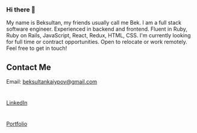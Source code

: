 ### Hi there 👋
My name is Beksultan, my friends usually call me Bek. I am a full stack software engineer. Experienced in backend and frontend. Fluent in Ruby, Ruby on Rails, JavaScript, React, Redux, HTML, CSS. I'm currently looking for full time or contract opportunities. Open to relocate or work remotely. Feel free to get in touch! 

## Contact Me 
Email: beksultankaiypov@gmail.com
#
[LinkedIn](https://www.linkedin.com/in/beksultan-kaiypov-1ba364206/)
#
[Portfolio](https://beka23.github.io/)



<!--
**Beka23/Beka23** is a ✨ _special_ ✨ repository because its `README.md` (this file) appears on your GitHub profile.

Here are some ideas to get you started:

- 🔭 I’m currently working on ...
- 🌱 I’m currently learning ...
- 👯 I’m looking to collaborate on ...
- 🤔 I’m looking for help with ...
- 💬 Ask me about ...
- 📫 How to reach me: ...
- 😄 Pronouns: ...
- ⚡ Fun fact: ...
-->
